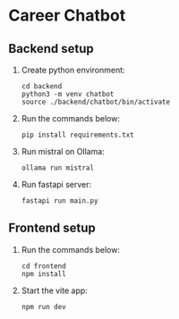 # Career Chatbot
## Backend setup
1. Create python environment:
   ```
   cd backend
   python3 -m venv chatbot
   source ./backend/chatbot/bin/activate
   ```
2. Run the commands below:
   ```
   pip install requirements.txt
   ```
3. Run mistral on Ollama:
   ```
   ollama run mistral
   ```
4. Run fastapi server:
   ```
   fastapi run main.py
   ```
## Frontend setup
1. Run the commands below:
   ```
   cd frontend
   npm install
   ```
2. Start the vite app:
   ```
   npm run dev
   ```
